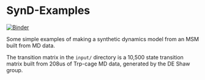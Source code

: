 # SynD-Examples

[![Binder](https://mybinder.org/badge_logo.svg)](https://mybinder.org/v2/gh/jdrusso/SynD-Examples/HEAD)

Some simple examples of making a synthetic dynamics model from an MSM built from MD data.

The transition matrix in the `input/` directory is a 10,500 state transition matrix built from 208us of Trp-cage MD data, generated by the DE Shaw group.

